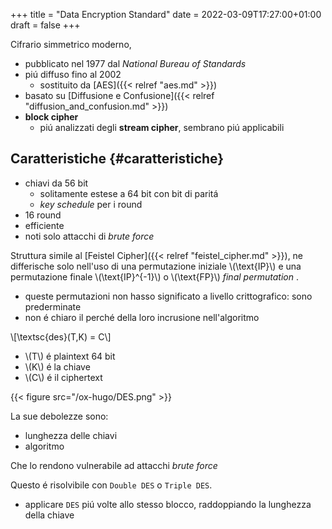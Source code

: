 +++
title = "Data Encryption Standard"
date = 2022-03-09T17:27:00+01:00
draft = false
+++

Cifrario simmetrico moderno,

-   pubblicato nel 1977 dal _National Bureau of Standards_
-   piú diffuso fino al 2002
    -   sostituito da [AES]({{< relref "aes.md" >}})
-   basato su [Diffusione e Confusione]({{< relref "diffusion_and_confusion.md" >}})
-   **block cipher**
    -   piú analizzati degli **stream cipher**, sembrano piú applicabili


## Caratteristiche {#caratteristiche}

-   chiavi da 56 bit
    -   solitamente estese a 64 bit con bit di paritá
    -   _key schedule_ per i round
-   16 round
-   efficiente
-   noti solo attacchi di _brute force_

Struttura simile al [Feistel Cipher]({{< relref "feistel_cipher.md" >}}), ne differische solo nell'uso di una permutazione iniziale \\(\text{IP}\\) e una permutazione finale \\(\text{IP}^{-1}\\) o \\(\text{FP}\\) _final permutation_ .

-   queste permutazioni non hasso significato a livello crittografico: sono prederminate
-   non é chiaro il perché della loro incrusione nell'algoritmo

\\[\textsc{des}(T,K) = C\\]

-   \\(T\\) é plaintext 64 bit
-   \\(K\\) é la chiave
-   \\(C\\) é il ciphertext

{{< figure src="/ox-hugo/DES.png" >}}

La sue debolezze sono:

-   lunghezza delle chiavi
-   algoritmo

Che lo rendono vulnerabile ad attacchi _brute force_

Questo é risolvibile con `Double DES` o `Triple DES`.

-   applicare `DES` piú volte allo stesso blocco, raddoppiando la lunghezza della chiave
